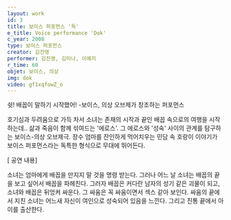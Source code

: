 ```yaml
---
layout: work
id: 3
title: 보이스 퍼포먼스 '독'
e_title: Voice performance 'Dok'
c_year: 2008
type: 보이스 퍼포먼스
creator: 김진영
performer: 김진영, 김미나, 이예지
r_time: 60
objet: 보이스, 의상
img: dok
video: gf1xqfowZ_o
---
```


쉿! 배꼽이 말하기 시작했어!
-보이스, 의상 오브제가 창조하는 퍼포먼스

호기심과 두려움으로 가득 차서 소녀는 존재의 시작과 끝인 배꼽 속으로의 여행을 시작하는데.. 
삶과 죽음이 함께 섞여드는 '에로스'. 그 에로스와 '성숙' 사이의 관계를 탐구하는 보이스-의상 오브제극.
장수 엄마를 잔인하게 먹어치우는 민담 속 호랑이 이야기가 보이스 퍼포먼스라는 독특한 형식으로 무대에 뛰어든다.

[ 공연 내용]

소녀는 엄마에게 배꼽을 만지지 말 것을 명령 받는다.
그러나 어느 날 소녀는 배꼽의 끝을 보고 싶어서 배꼽을 파헤친다.
그러자 배꼽은 커다란 남자의 성기 같은 괴물이 되고, 
소녀와 배꼽은 뒤엉켜 싸운다.
그 싸움은 꼭 싸움이면서 섹스 같아 보인다.
싸움의 끝에서 지친 소녀는 어느새 자신이 여인으로 성숙되어 있음을 느낀다.
그리고 진통 끝에서 아이를 출산한다.
